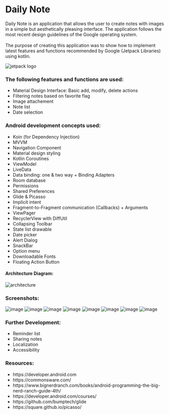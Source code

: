<h1>Daily Note</h1>
Daily Note is an application that allows the user to create notes with images in a simple but aesthetically pleasing interface.
The application follows the most recent design guidelines of the Google operating system.
<br></br>
The purpose of creating this application was to show how to implement latest features and functions recommended by Google (Jetpack Libraries) using kotlin.

![jetpack logo](https://user-images.githubusercontent.com/51857962/72215611-10ec9600-3569-11ea-9372-31e9a7832073.JPG)



<h3><b>The following features and functions are used:</b></h3>
<ul>
<li>Material Design Interface: Basic add, modify, delete actions</li>
<li>Filtering notes based on favorite flag</li>
<li>Image attachement</li>
<li>Note list</li>
<li>Date selection</li>
</ul>

<h3><b>Android development concepts used: </b></h3>
<ul>
<li>Koin (for Dependency Injection)</li>
<li>MVVM</li>
<li>Navigation Component</li>
<li>Material design styling</li>
<li>Kotlin Coroutines</li>
<li>ViewModel</li>
<li>LiveData</li>
<li>Data binding: one & two way + Binding Adapters</li>
<li>Room database</li>
<li>Permissions</li>
<li>Shared Preferences</li>
<li>Glide & Picasso</li>
<li>Implicit intent</li>
<li>Fragment-to-Fragment communication (Callbacks) + Arguments</li>
<li>ViewPager</li>
<li>RecyclerView with DiffUtil</li>
<li>Collapsing Toolbar</li>
<li>State list drawable</li>
<li>Date picker</li>
<li>Alert Dialog</li>
<li>SnackBar</li>
<li>Option menu</li>
<li>Downloadable Fonts</li>
 <li>Floating Action Button</li>
 </ul>



<h4>Architecture Diagram: </h4>

![architecture](https://user-images.githubusercontent.com/51857962/72215352-24e2c880-3566-11ea-8606-793a21df3f6c.JPG)

<h3>Screenshots: </h3>


![image](https://user-images.githubusercontent.com/51857962/72215789-257e5d80-356c-11ea-825b-2a2967dbcdbd.png) ![image](https://user-images.githubusercontent.com/51857962/72215796-46df4980-356c-11ea-844b-99fde86eb951.png) 
![image](https://user-images.githubusercontent.com/51857962/72215813-6ecead00-356c-11ea-8407-46ca09cf636d.png) ![image](https://user-images.githubusercontent.com/51857962/72215827-a9384a00-356c-11ea-844a-b032e961d6ed.png) ![image](https://user-images.githubusercontent.com/51857962/72215840-dab11580-356c-11ea-9d53-7f9d8247b8dd.png) ![image](https://user-images.githubusercontent.com/51857962/72215908-c91c3d80-356d-11ea-93f4-64b647c58320.png)
 ![image](https://user-images.githubusercontent.com/51857962/72215884-85293880-356d-11ea-8e3c-3577294a38d3.png) ![image](https://user-images.githubusercontent.com/51857962/72215878-73e02c00-356d-11ea-98d3-258b04b0ff09.png)





<h3><b>Further Development:</b></h3>
<ul>
<li>Reminder list</li>
<li>Sharing notes</li>
<li>Localization</li>
<li>Accessibility</li>
</ul>

<h3>Resources: </h3>
<ul>
<li>https://developer.android.com</li>
<li>https://commonsware.com/</li>
<li>https://www.bignerdranch.com/books/android-programming-the-big-nerd-ranch-guide-4th/</li>
<li>https://developer.android.com/courses/</li>
<li>https://github.com/bumptech/glide</li>
<li>https://square.github.io/picasso/</li>
</ul>
